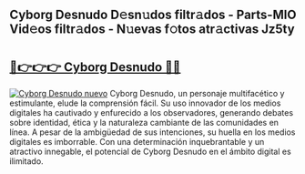 ## Cyborg Desnudo D𝚎sn𝚞dos filtr𝚊dos - Parts-MlO Vid𝚎os filtr𝚊dos - N𝚞evas f𝚘tos atr𝚊ctivas Jz5ty

# <h2><a href="http://mb5ct3j.tromn.icu/?c=Cyborg+Desnudo">🔗👉👉👉 Cyborg Desnudo 🔗🔗</a></h2>

[![Cyborg Desnudo nuevo](https://i.imgur.com/pEAQMta.gif)](http://mb5ct3j.tromn.icu/?c=Cyborg+Desnudo)
Cyborg Desnudo, un personaje multifacético y estimulante, elude la comprensión fácil. Su uso innovador de los medios digitales ha cautivado y enfurecido a los observadores, generando debates sobre identidad, ética y la naturaleza cambiante de las comunidades en línea. A pesar de la ambigüedad de sus intenciones, su huella en los medios digitales es imborrable. Con una determinación inquebrantable y un atractivo innegable, el potencial de Cyborg Desnudo en el ámbito digital es ilimitado.
